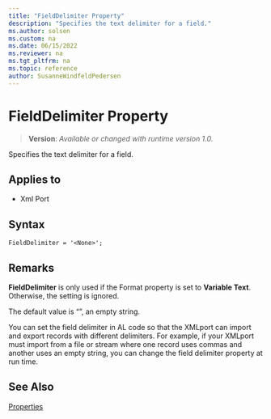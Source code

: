 ```yaml
---
title: "FieldDelimiter Property"
description: "Specifies the text delimiter for a field."
ms.author: solsen
ms.custom: na
ms.date: 06/15/2022
ms.reviewer: na
ms.tgt_pltfrm: na
ms.topic: reference
author: SusanneWindfeldPedersen
---
```

[//]: # (START>DO_NOT_EDIT)
[//]: # (IMPORTANT:Do not edit any of the content between here and the END>DO_NOT_EDIT.)
[//]: # (Any modifications should be made in the .xml files in the ModernDev repo.)
# FieldDelimiter Property
> **Version**: _Available or changed with runtime version 1.0._

Specifies the text delimiter for a field.

## Applies to
-   Xml Port

[//]: # (IMPORTANT: END>DO_NOT_EDIT)

## Syntax

```AL
FieldDelimiter = '<None>';
```
  
## Remarks  

**FieldDelimiter** is only used if the Format property is set to **Variable Text**. Otherwise, the setting is ignored.

The default value is “”, an empty string.    
  
You can set the field delimiter in AL code so that the XMLport can import and export records with different delimiters. For example, if your XMLport must import from a file or stream where one record uses commas and another uses an empty string, you can change the field delimiter property at run time.  
  
## See Also  

[Properties](devenv-properties.md)
